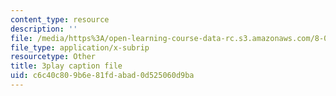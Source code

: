 ```yaml
---
content_type: resource
description: ''
file: /media/https%3A/open-learning-course-data-rc.s3.amazonaws.com/8-01sc-classical-mechanics-fall-2016/c6c40c809b6e81fdabad0d525060d9ba_gWLC3r6EHl0.srt
file_type: application/x-subrip
resourcetype: Other
title: 3play caption file
uid: c6c40c80-9b6e-81fd-abad-0d525060d9ba
---
```

